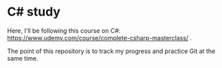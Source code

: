 # C# study
Here, I'll be following this course on C#: https://www.udemy.com/course/complete-csharp-masterclass/ .

The point of this repository is to track my progress and practice Git at the same time.